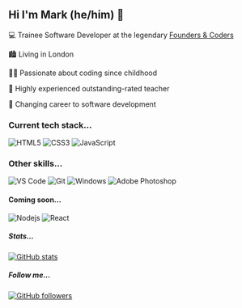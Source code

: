 ## Hi I'm Mark (he/him) :wave:

:computer: Trainee Software Developer at the legendary [Founders & Coders](https://www.foundersandcoders.com/)

:cityscape: Living in London

:man_technologist: Passionate about coding since childhood

:school: Highly experienced outstanding-rated teacher

:arrows_counterclockwise: Changing career to software development
### Current tech stack...
![HTML5](https://img.shields.io/badge/-HTML5-%23E44D27?style=flat-square&logo=html5&logoColor=ffffff)
![CSS3](https://img.shields.io/badge/-CSS3-%231572B6?style=flat-square&logo=css3)
![JavaScript](https://img.shields.io/badge/-JavaScript-%23F7DF1C?style=flat-square&logo=javascript&logoColor=000000&labelColor=%23F7DF1C&color=%23FFCE5A)
### Other skills...
![VS Code](http://img.shields.io/badge/-VS%20Code-007ACC?style=flat-square&logo=visual-studio-code&logoColor=ffffff)
![Git](https://img.shields.io/badge/-Git-%23F05032?style=flat-square&logo=git&logoColor=%23ffffff)
![Windows](http://img.shields.io/badge/-Windows-0078D6?style=flat-square&logo=windows&logoColor=ffffff)
![Adobe Photoshop](http://img.shields.io/badge/-Adobe%20Photoshop-26C9FF?style=flat-square&logo=adobe-photoshop&logoColor=ffffff)
#### Coming soon...
![Nodejs](https://img.shields.io/badge/-Nodejs-black?style=flat-square&logo=Node.js)
![React](https://img.shields.io/badge/-React-%23282C34?style=flat-square&logo=react)
##### Stats...
[![GitHub stats](https://github-readme-stats.vercel.app/api?username=hanleymark)](https://github.com/anuraghazra/github-readme-stats)
##### Follow me...
[![GitHub followers](https://img.shields.io/github/followers/hanleymark?style=social)](https://github.com/hanleymark)
